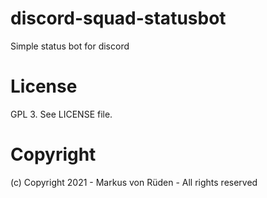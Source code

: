 # discord-squad-statusbot
Simple status bot for discord

# License

GPL 3. See LICENSE file.

# Copyright
(c) Copyright 2021 - Markus von Rüden - All rights reserved